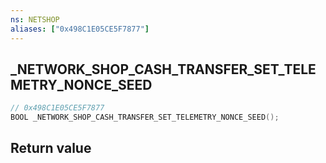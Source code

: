 ```yaml
---
ns: NETSHOP
aliases: ["0x498C1E05CE5F7877"]
---
```

## _NETWORK_SHOP_CASH_TRANSFER_SET_TELEMETRY_NONCE_SEED

```c
// 0x498C1E05CE5F7877
BOOL _NETWORK_SHOP_CASH_TRANSFER_SET_TELEMETRY_NONCE_SEED();
```


## Return value
